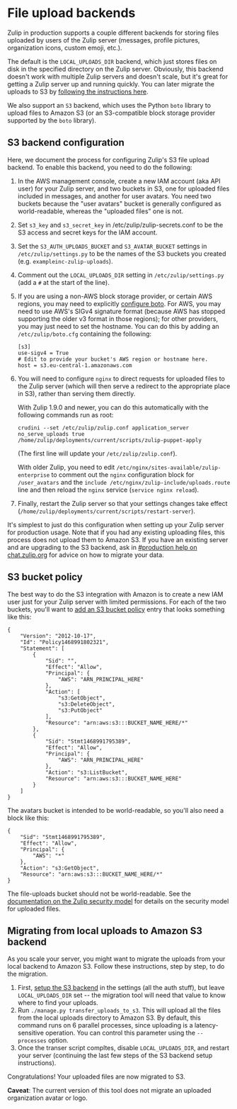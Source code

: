 # File upload backends

Zulip in production supports a couple different backends for storing
files uploaded by users of the Zulip server (messages, profile
pictures, organization icons, custom emoji, etc.).

The default is the `LOCAL_UPLOADS_DIR` backend, which just stores
files on disk in the specified directory on the Zulip server.
Obviously, this backend doesn't work with multiple Zulip servers and
doesn't scale, but it's great for getting a Zulip server up and
running quickly. You can later migrate the uploads to S3 by
[following the instructions here](#migrating-from-local-uploads-to-amazon-s3-backend).

We also support an `S3` backend, which uses the Python `boto` library
to upload files to Amazon S3 (or an S3-compatible block storage
provider supported by the `boto` library).

## S3 backend configuration

Here, we document the process for configuring Zulip's S3 file upload
backend.  To enable this backend, you need to do the following:

1. In the AWS management console, create a new IAM account (aka API
user) for your Zulip server, and two buckets in S3, one for uploaded
files included in messages, and another for user avatars.  You need
two buckets because the "user avatars" bucket is generally configured
as world-readable, whereas the "uploaded files" one is not.

1. Set `s3_key` and `s3_secret_key` in /etc/zulip/zulip-secrets.conf
   to be the S3 access and secret keys for the IAM account.

1. Set the `S3_AUTH_UPLOADS_BUCKET` and `S3_AVATAR_BUCKET` settings in
   `/etc/zulip/settings.py` to be the names of the S3 buckets you
   created (e.g. `exampleinc-zulip-uploads`).

1. Comment out the `LOCAL_UPLOADS_DIR` setting in
   `/etc/zulip/settings.py` (add a `#` at the start of the line).

1. If you are using a non-AWS block storage provider, or certain AWS
   regions, you may need to explicitly
   [configure boto](http://boto.cloudhackers.com/en/latest/boto_config_tut.html).
   For AWS, you may need to use AWS's SIGv4 signature format (because AWS has stopped
    supporting the older v3 format in those regions); for other
   providers, you may just need to set the hostname.  You can do this
    by adding an `/etc/zulip/boto.cfg` containing the following:
    ```
    [s3]
    use-sigv4 = True
    # Edit to provide your bucket's AWS region or hostname here.
    host = s3.eu-central-1.amazonaws.com
    ```


1. You will need to configure `nginx` to direct requests for uploaded
    files to the Zulip server (which will then serve a redirect to the
    appropriate place in S3), rather than serving them directly.

    With Zulip 1.9.0 and newer, you can do this automatically with the
    following commands run as root:

    ```
    crudini --set /etc/zulip/zulip.conf application_server no_serve_uploads true
    /home/zulip/deployments/current/scripts/zulip-puppet-apply
    ```

    (The first line will update your `/etc/zulip/zulip.conf`).

    With older Zulip, you need to edit
    `/etc/nginx/sites-available/zulip-enterprise` to comment out the
    `nginx` configuration block for `/user_avatars` and the `include
    /etc/nginx/zulip-include/uploads.route` line and then reload the
    `nginx` service (`service nginx reload`).

1. Finally, restart the Zulip server so that your settings changes
   take effect
   (`/home/zulip/deployments/current/scripts/restart-server`).

It's simplest to just do this configuration when setting up your Zulip
server for production usage.  Note that if you had any existing
uploading files, this process does not upload them to Amazon S3.  If
you have an existing server and are upgrading to the S3 backend, ask
in [#production help on chat.zulip.org][production-help] for advice on
how to migrate your data.

[production-help]: https://chat.zulip.org/#narrow/stream/31-production-help

## S3 bucket policy

The best way to do the S3 integration with Amazon is to create a new
IAM user just for your Zulip server with limited permissions.  For
each of the two buckets, you'll want to
[add an S3 bucket policy](https://awspolicygen.s3.amazonaws.com/policygen.html)
entry that looks something like this:

```
{
    "Version": "2012-10-17",
    "Id": "Policy1468991802321",
    "Statement": [
        {
            "Sid": "",
            "Effect": "Allow",
            "Principal": {
                "AWS": "ARN_PRINCIPAL_HERE"
            },
            "Action": [
                "s3:GetObject",
                "s3:DeleteObject",
                "s3:PutObject"
            ],
            "Resource": "arn:aws:s3:::BUCKET_NAME_HERE/*"
        },
        {
            "Sid": "Stmt1468991795389",
            "Effect": "Allow",
            "Principal": {
                "AWS": "ARN_PRINCIPAL_HERE"
            },
            "Action": "s3:ListBucket",
            "Resource": "arn:aws:s3:::BUCKET_NAME_HERE"
        }
    ]
}
```

The avatars bucket is intended to be world-readable, so you'll also
need a block like this:

```
{
    "Sid": "Stmt1468991795389",
    "Effect": "Allow",
    "Principal": {
        "AWS": "*"
    },
    "Action": "s3:GetObject",
    "Resource": "arn:aws:s3:::BUCKET_NAME_HERE/*"
}

```

The file-uploads bucket should not be world-readable.  See the
[documentation on the Zulip security model](security-model.html) for
details on the security model for uploaded files.

## Migrating from local uploads to Amazon S3 backend

As you scale your server, you might want to migrate the uploads from
your local backend to Amazon S3.  Follow these instructions, step by
step, to do the migration.

1. First, [setup the S3 backend](#s3-backend-configuration) in the settings
    (all the auth stuff), but leave `LOCAL_UPLOADS_DIR` set -- the
    migration tool will need that value to know where to find your uploads.
2. Run `./manage.py transfer_uploads_to_s3`. This will upload all the
    files from the local uploads directory to Amazon S3. By default,
    this command runs on 6 parallel processes, since uploading is a
    latency-sensitive operation.  You can control this parameter using
    the `--processes` option.
3. Once the transer script compltes, disable `LOCAL_UPLOADS_DIR`, and
    restart your server (continuing the last few steps of the S3
    backend setup instructions).

Congratulations!  Your uploaded files are now migrated to S3.

**Caveat**: The current version of this tool does not migrate an
  uploaded organization avatar or logo.
